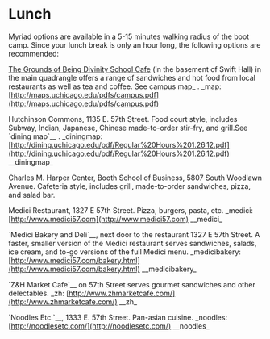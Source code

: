 # Lunch

Myriad options are available in a 5-15 minutes walking radius of the
boot camp. Since your lunch break is only an hour long, the following
options are recommended:

[The Grounds of Being Divinity School
Cafe](https://sites.google.com/site/groundsofbeing/home/) (in the
basement of Swift Hall) in the main quadrangle offers a range of
sandwiches and hot food from local restaurants as well as tea and
coffee. See campus map\_ . \_map:
[http://maps.uchicago.edu/pdfs/campus.pdf](http://maps.uchicago.edu/pdfs/campus.pdf)

Hutchinson Commons, 1135 E. 57th Street. Food court style, includes
Subway, Indian, Japanese, Chinese made-to-order stir-fry, and grill.See
\`dining map\`\_\_ . \_diningmap:
[http://dining.uchicago.edu/pdf/Regular%20Hours%201.26.12.pdf](http://dining.uchicago.edu/pdf/Regular%20Hours%201.26.12.pdf)
\_\_diningmap\_

Charles M. Harper Center, Booth School of Business, 5807 South Woodlawn
Avenue. Cafeteria style, includes grill, made-to-order sandwiches,
pizza, and salad bar.

Medici Restaurant, 1327 E 57th Street. Pizza, burgers, pasta, etc.
\_medici: [http://www.medici57.com](http://www.medici57.com)
\_\_medici\_

\`Medici Bakery and Deli\`\_\_, next door to the restaurant 1327 E 57th
Street. A faster, smaller version of the Medici restaurant serves
sandwiches, salads, ice cream, and to-go versions of the full Medici
menu. \_medicibakery:
[http://www.medici57.com/bakery.html](http://www.medici57.com/bakery.html)
\_\_medicibakery\_

\`Z&H Market Cafe\`\_\_ on 57th Street serves gourmet sandwiches and
other delectables. \_zh:
[http://www.zhmarketcafe.com/](http://www.zhmarketcafe.com/) \_\_zh\_

\`Noodles Etc.\`\_\_, 1333 E. 57th Street. Pan-asian cuisine. \_noodles:
[http://noodlesetc.com/](http://noodlesetc.com/) \_\_noodles\_
